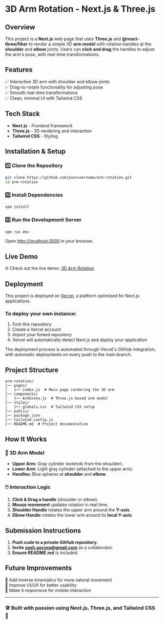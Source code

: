 # 3D Arm Rotation - Next.js & Three.js

## Overview
This project is a **Next.js** web page that uses **Three.js** and **@react-three/fiber** to render a simple 3D **arm model** with rotation handles at the **shoulder** and **elbow** joints. Users can **click and drag** the handles to adjust the arm's pose, with real-time transformations.

## Features
✅ Interactive 3D arm with shoulder and elbow joints  
✅ Drag-to-rotate functionality for adjusting pose  
✅ Smooth real-time transformations  
✅ Clean, minimal UI with Tailwind CSS  

## Tech Stack
- **Next.js** - Frontend framework  
- **Three.js** - 3D rendering and interaction  
- **Tailwind CSS** - Styling  


## Installation & Setup
### 1️⃣ Clone the Repository
```sh
git clone https://github.com/yourusername/arm-rotation.git
cd arm-rotation
```
### 2️⃣ Install Dependencies
```sh
npm install
```
### 3️⃣ Run the Development Server
```sh
npm run dev
```
Open [http://localhost:3000](http://localhost:3000) in your browser.


## Live Demo
🌐 Check out the live demo: [3D Arm Rotation](https://internship-project-steel.vercel.app/)

## Deployment
This project is deployed on [Vercel](https://vercel.com), a platform optimized for Next.js applications.

### To deploy your own instance:
1. Fork this repository
2. Create a Vercel account
3. Import your forked repository
4. Vercel will automatically detect Next.js and deploy your application

The deployment process is automated through Vercel's GitHub integration, with automatic deployments on every push to the main branch.


## Project Structure
```
arm-rotation/
│── pages/
│   ├── index.js  # Main page rendering the 3D arm
│── components/
│   ├── ArmScene.js  # Three.js-based arm model
│── styles/
│   ├── globals.css  # Tailwind CSS setup
│── public/
│── package.json
│── tailwind.config.js
│── README.md  # Project documentation
```

## How It Works
### 🦾 3D Arm Model
- **Upper Arm:** Gray cylinder (extends from the shoulder).
- **Lower Arm:** Light gray cylinder (attached to the upper arm).
- **Handles:** Blue spheres at **shoulder** and **elbow**.

### 🖱️ Interaction Logic
1. **Click & Drag a handle** (shoulder or elbow).
2. **Mouse movement** updates rotation in real time.
3. **Shoulder Handle** rotates the upper arm around the **Y-axis**.
4. **Elbow Handle** rotates the lower arm around its **local Y-axis**.

## Submission Instructions
1. **Push code to a private GitHub repository**.
2. **Invite yash.aocorp@gmail.com** as a collaborator.
3. **Ensure README.md** is included.

## Future Improvements
🚀 Add inverse kinematics for more natural movement  
🎨 Improve UI/UX for better usability  
📱 Make it responsive for mobile interaction  

---
### 🛠 Built with passion using **Next.js, Three.js, and Tailwind CSS** 🚀

